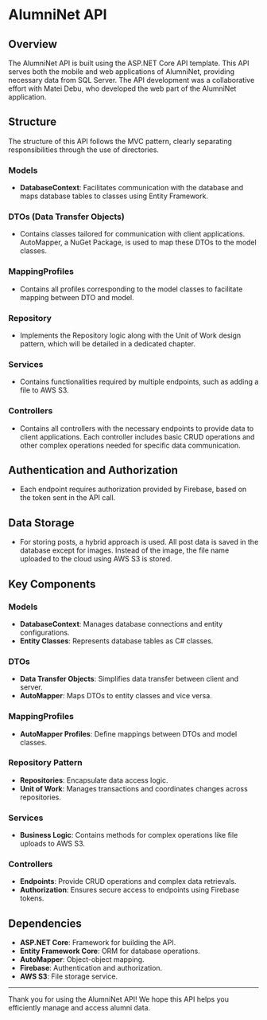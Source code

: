 # AlumniNet API

## Overview
The AlumniNet API is built using the ASP.NET Core API template. This API serves both the mobile and web applications of AlumniNet, providing necessary data from SQL Server. The API development was a collaborative effort with Matei Debu, who developed the web part of the AlumniNet application.

## Structure
The structure of this API follows the MVC pattern, clearly separating responsibilities through the use of directories.

### Models
- **DatabaseContext**: Facilitates communication with the database and maps database tables to classes using Entity Framework.

### DTOs (Data Transfer Objects)
- Contains classes tailored for communication with client applications. AutoMapper, a NuGet Package, is used to map these DTOs to the model classes.

### MappingProfiles
- Contains all profiles corresponding to the model classes to facilitate mapping between DTO and model.

### Repository
- Implements the Repository logic along with the Unit of Work design pattern, which will be detailed in a dedicated chapter.

### Services
- Contains functionalities required by multiple endpoints, such as adding a file to AWS S3.

### Controllers
- Contains all controllers with the necessary endpoints to provide data to client applications. Each controller includes basic CRUD operations and other complex operations needed for specific data communication.

## Authentication and Authorization
- Each endpoint requires authorization provided by Firebase, based on the token sent in the API call.

## Data Storage
- For storing posts, a hybrid approach is used. All post data is saved in the database except for images. Instead of the image, the file name uploaded to the cloud using AWS S3 is stored.

## Key Components

### Models
- **DatabaseContext**: Manages database connections and entity configurations.
- **Entity Classes**: Represents database tables as C# classes.

### DTOs
- **Data Transfer Objects**: Simplifies data transfer between client and server.
- **AutoMapper**: Maps DTOs to entity classes and vice versa.

### MappingProfiles
- **AutoMapper Profiles**: Define mappings between DTOs and model classes.

### Repository Pattern
- **Repositories**: Encapsulate data access logic.
- **Unit of Work**: Manages transactions and coordinates changes across repositories.

### Services
- **Business Logic**: Contains methods for complex operations like file uploads to AWS S3.

### Controllers
- **Endpoints**: Provide CRUD operations and complex data retrievals.
- **Authorization**: Ensures secure access to endpoints using Firebase tokens.

## Dependencies
- **ASP.NET Core**: Framework for building the API.
- **Entity Framework Core**: ORM for database operations.
- **AutoMapper**: Object-object mapping.
- **Firebase**: Authentication and authorization.
- **AWS S3**: File storage service.


---

Thank you for using the AlumniNet API! We hope this API helps you efficiently manage and access alumni data.
